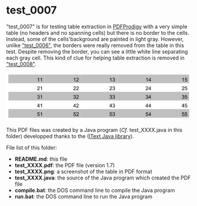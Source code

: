 test_0007
=========

"test_0007" is for testing table extraction in [PDFProdigy](http://www.pdfprodigy.com) with a very simple table (no headers and no spanning cells) but there is no border to the cells.
Instead, some of the cells'background are painted in light gray.
However, unlike ["test_0006"](../test_0006), the borders were really removed from the table in this test.
Despite removing the border, you can see a little white line separating each gray cell. This kind of clue for helping table extraction is removed in ["test_0008"](../test_0008).

![test_0007 screenshot](test_0007.png)

This PDF files was created by a Java program (_Cf._ test_XXXX.java in this folder) developped thanks to the ([IText Java library](http://itextpdf.com/)).

File list of this folder:

   - **README.md**: this file
   - **test_XXXX.pdf**: the PDF file (version 1.7)
   - **test_XXXX.png**: a screenshot of the table in PDF format
   - **test_XXXX.java**: the source of the Java program which created the PDF file
   - **compile.bat**: the DOS command line to compile the Java program
   - **run.bat**: the DOS command line to run the Java program
